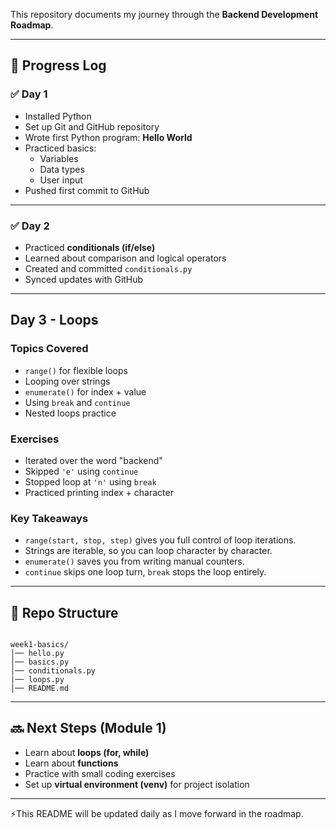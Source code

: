 ﻿
This repository documents my journey through the **Backend Development Roadmap**.  

---

## 📅 Progress Log  

### ✅ Day 1  
- Installed Python  
- Set up Git and GitHub repository  
- Wrote first Python program: **Hello World**  
- Practiced basics:  
  - Variables  
  - Data types  
  - User input  
- Pushed first commit to GitHub  

---

### ✅ Day 2  
- Practiced **conditionals (if/else)**  
- Learned about comparison and logical operators  
- Created and committed `conditionals.py`  
- Synced updates with GitHub  

---
## Day 3 - Loops

### Topics Covered
- `range()` for flexible loops
- Looping over strings
- `enumerate()` for index + value
- Using `break` and `continue`
- Nested loops practice

### Exercises
- Iterated over the word "backend"
- Skipped `'e'` using `continue`
- Stopped loop at `'n'` using `break`
- Practiced printing index + character

### Key Takeaways
- `range(start, stop, step)` gives you full control of loop iterations.
- Strings are iterable, so you can loop character by character.
- `enumerate()` saves you from writing manual counters.
- `continue` skips one loop turn, `break` stops the loop entirely.

---
## 📂 Repo Structure  
```

week1-basics/
│── hello.py
│── basics.py
│── conditionals.py
|── loops.py
│── README.md

```

---

## 🔜 Next Steps (Module 1)  
- Learn about **loops (for, while)**  
- Learn about **functions**  
- Practice with small coding exercises  
- Set up **virtual environment (venv)** for project isolation  

---

⚡️This README will be updated daily as I move forward in the roadmap.
